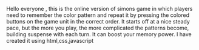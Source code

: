 Hello everyone , this is the online version of  simons game in which 
players need to remember the color pattern and
repeat it by pressing the colored buttons on the game
unit in the correct order. It starts off at a nice steady
pace, but the more you play, the more complicated the patterns become,
building suspense with each turn.
It can boost your memory power.
I have created it using html,css,javascript

